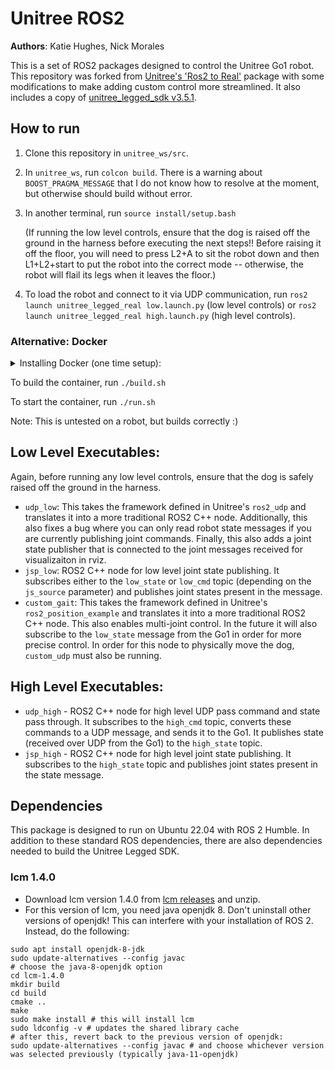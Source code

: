 # Unitree ROS2

**Authors**: Katie Hughes, Nick Morales

This is a set of ROS2 packages designed to control the Unitree Go1 robot. This repository was forked from 
[Unitree's 'Ros2 to Real'](https://github.com/unitreerobotics/unitree_ros2_to_real) package with some modifications to make adding custom control more streamlined. It also includes a copy of [unitree_legged_sdk v3.5.1](https://github.com/unitreerobotics/unitree_legged_sdk/releases/tag/v3.5.1).

## How to run
1. Clone this repository in `unitree_ws/src`.
2. In `unitree_ws`, run `colcon build`. There is a warning about `BOOST_PRAGMA_MESSAGE` that I do not know how to resolve at the moment, but otherwise should build without error.
3. In another terminal, run `source install/setup.bash`
   
   (If running the low level controls, ensure that the dog is raised off the ground in the harness before executing the next steps!! Before raising it off the floor, you will need to press L2+A to sit the robot down and then L1+L2+start to put the robot into the correct mode -- otherwise, the robot will flail its legs when it leaves the floor.)

4. To load the robot and connect to it via UDP communication, run `ros2 launch unitree_legged_real low.launch.py` (low level controls) or `ros2 launch unitree_legged_real high.launch.py` (high level controls).
### Alternative: Docker
<details>
<summary>Installing Docker (one time setup):</summary>
<br>
If you don't have Docker, install it with `sudo apt install docker.io`. You will have to add yourself to the Docker user group with `sudo usermod -aG docker $USER`, then run `newgrp docker` to avoid permission errors with Docker daemon. You will also to run `xhost +local:docker` on your first time to allow Docker to connect to gui-based application. You will need to log out and log back in for these changes to take effect on your system.
</details>


To build the container, run `./build.sh`

To start the container, run `./run.sh`

Note: This is untested on a robot, but builds correctly :)

## Low Level Executables:
Again, before running any low level controls, ensure that the dog is safely raised off the ground in the harness.
* `udp_low`: This takes the framework defined in Unitree's `ros2_udp` and translates it into a more traditional ROS2 C++ node. Additionally, this also fixes a bug where you can only read robot state messages if you are currently publishing joint commands. Finally, this also adds a joint state publisher that is connected to the joint messages received for visualizaiton in rviz.
* `jsp_low`: ROS2 C++ node for low level joint state publishing. It subscribes either to the `low_state` or `low_cmd` topic (depending on the `js_source` parameter) and publishes joint states present in the message.
* `custom_gait`: This takes the framework defined in Unitree's `ros2_position_example` and translates it into a more traditional ROS2 C++ node. This also enables multi-joint control. In the future it will also subscribe to the `low_state` message from the Go1 in order for more precise control. In order for this node to physically move the dog, `custom_udp` must also be running.

## High Level Executables:
* `udp_high` - ROS2 C++ node for high level UDP pass command and state pass through. It subscribes to the `high_cmd` topic, converts these commands to a UDP message, and sends it to the Go1. It publishes state (received over UDP from the Go1) to the `high_state` topic.
* `jsp_high` - ROS2 C++ node for high level joint state publishing. It subscribes to the `high_state` topic and publishes joint states present in the state message.

## Dependencies
This package is designed to run on Ubuntu 22.04 with ROS 2 Humble. In addition to these standard ROS dependencies, there are also dependencies needed to build the Unitree Legged SDK.
### lcm 1.4.0
* Download lcm version 1.4.0 from [lcm releases](https://github.com/lcm-proj/lcm/releases) and unzip.
* For this version of lcm, you need java openjdk 8. Don't uninstall other versions of openjdk! This can interfere with your installation of ROS 2. Instead, do the following: 
```
sudo apt install openjdk-8-jdk
sudo update-alternatives --config javac
# choose the java-8-openjdk option
cd lcm-1.4.0
mkdir build
cd build
cmake ..
make
sudo make install # this will install lcm
sudo ldconfig -v # updates the shared library cache
# after this, revert back to the previous version of openjdk:
sudo update-alternatives --config javac # and choose whichever version was selected previously (typically java-11-openjdk)
```
